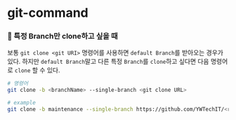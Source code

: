 # git-command

### 📍 특정 Branch만 clone하고 싶을 때
보통 `git clone <git URI>` 명령어를 사용하면 `default Branch`를 받아오는 경우가 있다. 하지만 `default Branch`말고 다른 특정 `Branch`를 `clone`하고 싶다면 다음 명령어로 `clone` 할 수 있다.

```bash
# 명령어
git clone -b <branchName> --single-branch <git clone URL>

# example
git clone -b maintenance --single-branch https://github.com/YWTechIT/<repository>.git
```
